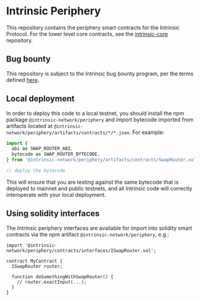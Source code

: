 # Intrinsic Periphery

This repository contains the periphery smart contracts for the Intrinsic Protocol.
For the lower level core contracts, see the [intrinsic-core](https://github.com/Intrinsic-network/core)
repository.

## Bug bounty

This repository is subject to the Intrinsic bug bounty program,
per the terms defined [here](./bug-bounty.md).

## Local deployment

In order to deploy this code to a local testnet, you should install the npm package
`@intrinsic-network/periphery`
and import bytecode imported from artifacts located at
`@intrinsic-network/periphery/artifacts/contracts/*/*.json`.
For example:

```typescript
import {
  abi as SWAP_ROUTER_ABI,
  bytecode as SWAP_ROUTER_BYTECODE,
} from '@intrinsic-network/periphery/artifacts/contracts/SwapRouter.sol/SwapRouter.json'

// deploy the bytecode
```

This will ensure that you are testing against the same bytecode that is deployed to
mainnet and public testnets, and all Intrinsic code will correctly interoperate with
your local deployment.

## Using solidity interfaces

The Intrinsic periphery interfaces are available for import into solidity smart contracts
via the npm artifact `@intrinsic-network/periphery`, e.g.:

```solidity
import '@intrinsic-network/periphery/contracts/interfaces/ISwapRouter.sol';

contract MyContract {
  ISwapRouter router;

  function doSomethingWithSwapRouter() {
    // router.exactInput(...);
  }
}

```
